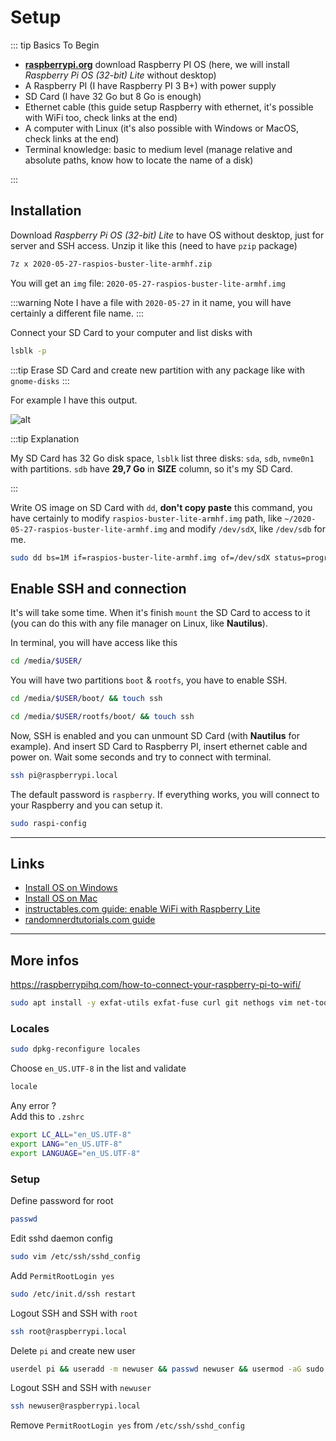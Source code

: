 # Setup

::: tip Basics To Begin

- [**raspberrypi.org**](https://www.raspberrypi.org/downloads/raspberry-pi-os/) download Raspberry PI OS (here, we will install *Raspberry Pi OS (32-bit) Lite* without desktop)
- A Raspberry PI (I have Raspberry PI 3 B+) with power supply
- SD Card (I have 32 Go but 8 Go is enough)
- Ethernet cable (this guide setup Raspberry with ethernet, it's possible with WiFi too, check links at the end)
- A computer with Linux (it's also possible with Windows or MacOS, check links at the end)
- Terminal knowledge: basic to medium level (manage relative and absolute paths, know how to locate the name of a disk)

:::

## Installation

Download *Raspberry Pi OS (32-bit) Lite* to have OS without desktop, just for server and SSH access. Unzip it like this (need to have `pzip` package)

```bash
7z x 2020-05-27-raspios-buster-lite-armhf.zip
```

You will get an `img` file: `2020-05-27-raspios-buster-lite-armhf.img`

:::warning
Note I have a file with `2020-05-27` in it name, you will have certainly a different file name.
:::

Connect your SD Card to your computer and list disks with

```bash
lsblk -p
```

:::tip
Erase SD Card and create new partition with any package like with `gnome-disks`
:::

For example I have this output.

![alt](/images/raspberry/lsblk.jpg)

:::tip Explanation

My SD Card has 32 Go disk space, `lsblk` list three disks: `sda`, `sdb`, `nvme0n1` with partitions. `sdb` have **29,7 Go** in **SIZE** column, so it's my SD Card.

:::

Write OS image on SD Card with `dd`, **don't copy paste** this command, you have certainly to modify `raspios-buster-lite-armhf.img` path, like `~/2020-05-27-raspios-buster-lite-armhf.img` and modify `/dev/sdX`, like `/dev/sdb` for me.

```bash
sudo dd bs=1M if=raspios-buster-lite-armhf.img of=/dev/sdX status=progress conv=fsync
```

## Enable SSH and connection

It's will take some time. When it's finish `mount` the SD Card to access to it (you can do this with any file manager on Linux, like **Nautilus**).

In terminal, you will have access like this

```bash
cd /media/$USER/
```

You will have two partitions `boot` & `rootfs`, you have to enable SSH.

```bash
cd /media/$USER/boot/ && touch ssh
```
```bash
cd /media/$USER/rootfs/boot/ && touch ssh
```

Now, SSH is enabled and you can unmount SD Card (with **Nautilus** for example). And insert SD Card to Raspberry PI, insert ethernet cable and power on. Wait some seconds and try to connect with terminal.

```bash
ssh pi@raspberrypi.local
```

The default password is `raspberry`. If everything works, you will connect to your Raspberry and you can setup it.

```bash
sudo raspi-config
```

---

## Links

- [Install OS on Windows](https://www.raspberrypi.org/documentation/installation/installing-images/windows.md)
- [Install OS on Mac](https://www.raspberrypi.org/documentation/installation/installing-images/mac.md)
- [instructables.com guide: enable WiFi with Raspberry Lite](https://www.instructables.com/id/Install-and-Setup-Raspbian-Lite-on-Raspberry-Pi-3/)
- [randomnerdtutorials.com guide](https://randomnerdtutorials.com/installing-raspbian-lite-enabling-and-connecting-with-ssh/)

---

## More infos

<https://raspberrypihq.com/how-to-connect-your-raspberry-pi-to-wifi/>

```bash
sudo apt install -y exfat-utils exfat-fuse curl git nethogs vim net-tools
```

### Locales

```bash
sudo dpkg-reconfigure locales
```

Choose `en_US.UTF-8` in the list and validate

```bash
locale
```

Any error ?  
Add this to `.zshrc`

```bash
export LC_ALL="en_US.UTF-8"
export LANG="en_US.UTF-8"
export LANGUAGE="en_US.UTF-8"
```

### Setup

Define password for root

```bash
passwd
```

Edit sshd daemon config

```bash
sudo vim /etc/ssh/sshd_config
```

Add `PermitRootLogin yes`

```bash
sudo /etc/init.d/ssh restart
```

Logout SSH and SSH with `root`

```bash
ssh root@raspberrypi.local
```

Delete `pi` and create new user

```bash
userdel pi && useradd -m newuser && passwd newuser && usermod -aG sudo newuser
```

Logout SSH and SSH with `newuser`

```bash
ssh newuser@raspberrypi.local
```

Remove `PermitRootLogin yes` from `/etc/ssh/sshd_config`
